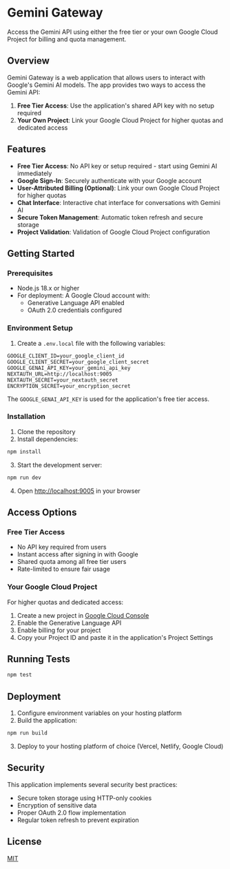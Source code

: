 # Gemini Gateway

Access the Gemini API using either the free tier or your own Google Cloud Project for billing and quota management.

## Overview

Gemini Gateway is a web application that allows users to interact with Google's Gemini AI models. The app provides two ways to access the Gemini API:

1. **Free Tier Access**: Use the application's shared API key with no setup required
2. **Your Own Project**: Link your Google Cloud Project for higher quotas and dedicated access

## Features

- **Free Tier Access**: No API key or setup required - start using Gemini AI immediately
- **Google Sign-In**: Securely authenticate with your Google account
- **User-Attributed Billing (Optional)**: Link your own Google Cloud Project for higher quotas
- **Chat Interface**: Interactive chat interface for conversations with Gemini AI
- **Secure Token Management**: Automatic token refresh and secure storage
- **Project Validation**: Validation of Google Cloud Project configuration

## Getting Started

### Prerequisites

- Node.js 18.x or higher
- For deployment: A Google Cloud account with:
  - Generative Language API enabled
  - OAuth 2.0 credentials configured

### Environment Setup

1. Create a `.env.local` file with the following variables:

```
GOOGLE_CLIENT_ID=your_google_client_id
GOOGLE_CLIENT_SECRET=your_google_client_secret
GOOGLE_GENAI_API_KEY=your_gemini_api_key
NEXTAUTH_URL=http://localhost:9005
NEXTAUTH_SECRET=your_nextauth_secret
ENCRYPTION_SECRET=your_encryption_secret
```

The `GOOGLE_GENAI_API_KEY` is used for the application's free tier access.

### Installation

1. Clone the repository
2. Install dependencies:

```bash
npm install
```

3. Start the development server:

```bash
npm run dev
```

4. Open [http://localhost:9005](http://localhost:9005) in your browser

## Access Options

### Free Tier Access

- No API key required from users
- Instant access after signing in with Google
- Shared quota among all free tier users
- Rate-limited to ensure fair usage

### Your Google Cloud Project

For higher quotas and dedicated access:

1. Create a new project in [Google Cloud Console](https://console.cloud.google.com)
2. Enable the Generative Language API
3. Enable billing for your project
4. Copy your Project ID and paste it in the application's Project Settings

## Running Tests

```bash
npm test
```

## Deployment

1. Configure environment variables on your hosting platform
2. Build the application:

```bash
npm run build
```

3. Deploy to your hosting platform of choice (Vercel, Netlify, Google Cloud)

## Security

This application implements several security best practices:

- Secure token storage using HTTP-only cookies
- Encryption of sensitive data
- Proper OAuth 2.0 flow implementation
- Regular token refresh to prevent expiration

## License

[MIT](LICENSE)
